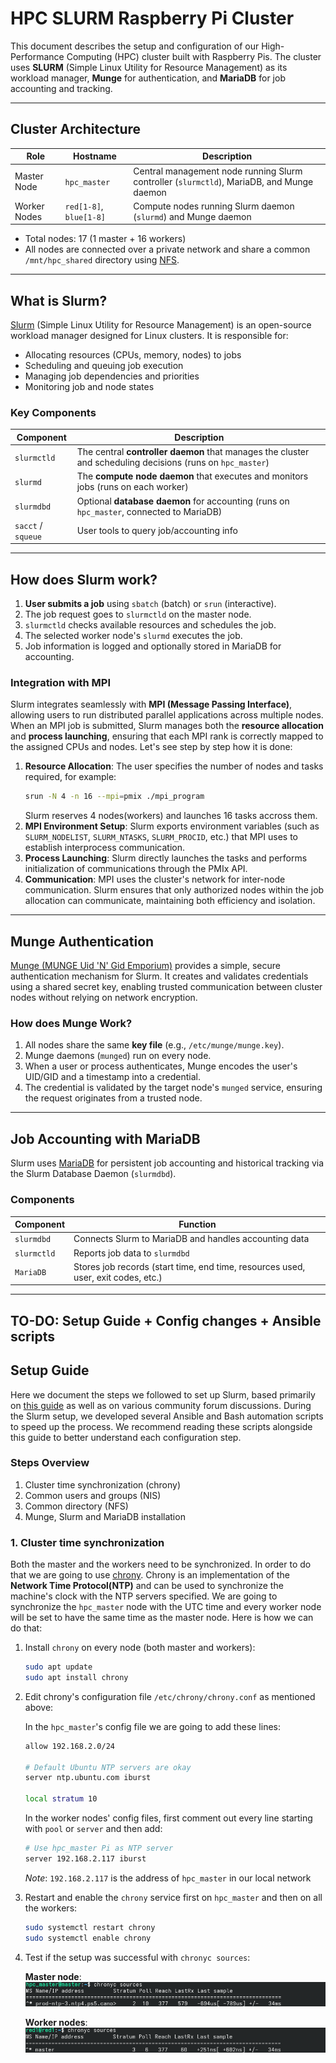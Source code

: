 # HPC SLURM Raspberry Pi Cluster

This document describes the setup and configuration of our High-Performance Computing (HPC) cluster built with Raspberry Pis. The cluster uses **SLURM** (Simple Linux Utility for Resource Management) as its workload manager, **Munge** for authentication, and **MariaDB** for job accounting and tracking.

---

## Cluster Architecture

| Role | Hostname | Description |
|------|-----------|-------------|
| Master Node | `hpc_master` | Central management node running Slurm controller (`slurmctld`), MariaDB, and Munge daemon |
| Worker Nodes | `red[1-8]`, `blue[1-8]` | Compute nodes running Slurm daemon (`slurmd`) and Munge daemon |

- Total nodes: 17 (1 master + 16 workers)
- All nodes are connected over a private network and share a common `/mnt/hpc_shared` directory using [NFS](/NFS/README.md).

---

## What is Slurm?

[Slurm](https://slurm.schedmd.com/documentation.html) (Simple Linux Utility for Resource Management) is an open-source workload manager designed for Linux clusters. It is responsible for:

- Allocating resources (CPUs, memory, nodes) to jobs  
- Scheduling and queuing job execution  
- Managing job dependencies and priorities  
- Monitoring job and node states

### Key Components

| Component | Description |
|------------|-------------|
| `slurmctld` | The central **controller daemon** that manages the cluster and scheduling decisions (runs on `hpc_master`) |
| `slurmd` | The **compute node daemon** that executes and monitors jobs (runs on each worker) |
| `slurmdbd` | Optional **database daemon** for accounting (runs on `hpc_master`, connected to MariaDB) |
| `sacct` / `squeue` | User tools to query job/accounting info |

---

## How does Slurm work?

1. **User submits a job** using `sbatch` (batch) or `srun` (interactive).  
2. The job request goes to `slurmctld` on the master node.  
3. `slurmctld` checks available resources and schedules the job.  
4. The selected worker node's `slurmd` executes the job.  
5. Job information is logged and optionally stored in MariaDB for accounting.

### Integration with MPI

Slurm integrates seamlessly with **MPI (Message Passing Interface)**, allowing users to run distributed parallel applications across multiple nodes. When an MPI job is submitted, Slurm manages both the **resource allocation** and **process launching**, ensuring that each MPI rank is correctly mapped to the assigned CPUs and nodes.
Let's see step by step how it is done:

1. **Resource Allocation**: The user specifies the number of nodes and tasks required, for example:
   ```bash
   srun -N 4 -n 16 --mpi=pmix ./mpi_program
   ```
   Slurm reserves 4 nodes(workers) and launches 16 tasks accross them.
2. **MPI Environment Setup**: Slurm exports environment variables (such as `SLURM_NODELIST`, `SLURM_NTASKS`, `SLURM_PROCID`, etc.) that MPI uses to establish interprocess communication.
3. **Process Launching**: Slurm directly launches the tasks and performs initialization of communications through the PMIx API.
4. **Communication**: MPI uses the cluster's network for inter-node communication. Slurm ensures that only authorized nodes within the job allocation can communicate, maintaining both efficiency and isolation.
---

## Munge Authentication

[Munge (MUNGE Uid 'N' Gid Emporium)](https://dun.github.io/munge/) provides a simple, secure authentication mechanism for Slurm. It creates and validates credentials using a shared secret key, enabling trusted communication between cluster nodes without relying on network encryption.

### How does Munge Work?

1. All nodes share the same **key file** (e.g., `/etc/munge/munge.key`).  
2. Munge daemons (`munged`) run on every node.  
3. When a user or process authenticates, Munge encodes the user's UID/GID and a timestamp into a credential.  
4. The credential is validated by the target node's `munged` service, ensuring the request originates from a trusted node.

---

## Job Accounting with MariaDB

Slurm uses [MariaDB](https://mariadb.org/) for persistent job accounting and historical tracking via the Slurm Database Daemon (`slurmdbd`).

### Components

| Component | Function |
|-----------|----------|
| `slurmdbd` | Connects Slurm to MariaDB and handles accounting data |
| `slurmctld` | Reports job data to `slurmdbd` |
| `MariaDB` | Stores job records (start time, end time, resources used, user, exit codes, etc.) |

---

## TO-DO: Setup Guide + Config changes + Ansible scripts

## Setup Guide

Here we document the steps we followed to set up Slurm, based primarily on [this guide](https://github.com/ReverseSage/Slurm-ubuntu-20.04.1) as well as on various community forum discussions. During the Slurm setup, we developed several Ansible and Bash automation scripts to speed up the process. We recommend reading these scripts alongside this guide to better understand each configuration step.

### Steps Overview
1. Cluster time synchronization (chrony)
2. Common users and groups (NIS)
3. Common directory (NFS)
4. Munge, Slurm and MariaDB installation

### 1. Cluster time synchronization

Both the master and the workers need to be synchronized. In order to do that we are going to use [chrony](https://chrony-project.org/). Chrony is an implementation of the **Network Time Protocol(NTP)** and can be used to synchronize the machine's clock with the NTP servers specified. We are going to synchronize the `hpc_master` node with the UTC time and every worker node will be set to have the same time as the master node. Here is how we can do that:

1. Install `chrony` on every node (both master and workers):
   ```bash
   sudo apt update
   sudo apt install chrony
   ```
2. Edit chrony's configuration file `/etc/chrony/chrony.conf` as mentioned above:

   In the `hpc_master`'s config file we are going to add these lines:
   ```bash
   allow 192.168.2.0/24

   # Default Ubuntu NTP servers are okay
   server ntp.ubuntu.com iburst

   local stratum 10
   ```

   In the worker nodes' config files, first comment out every line starting with `pool` or `server` and then add:
   ```bash
   # Use hpc_master Pi as NTP server
   server 192.168.2.117 iburst
   ```
   _Note_: `192.168.2.117` is the address of `hpc_master` in our local network
3. Restart and enable the `chrony` service first on `hpc_master` and then on all the workers:
   ```bash
   sudo systemctl restart chrony
   sudo systemctl enable chrony
   ```
4. Test if the setup was successful with `chronyc sources`:
   
   **Master node**:
   ![chronyc-master](/SLURM/images/chronyc_master.png)
   
   **Worker nodes**:
   ![chronyc-worker](/SLURM/images/chronyc_worker.png)
